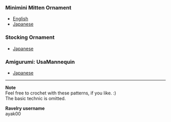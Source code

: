 ### Minimini Mitten Ornament
- [English](mitten_ornament/mitten_ornament_en.md)
- [Japanese](mitten_ornament/mitten_ornament_jp.md)


### Stocking Ornament
- [Japanese](stocking_ornament/stocking_ornament_jp.md)


### Amigurumi: UsaMannequin
- [Japanese](amigurumi/UsaMannequin.md)

---

**Note**  
Feel free to crochet with these patterns, if you like. :)  
The basic technic is omitted.  


**Ravelry username**  
ayak00  

